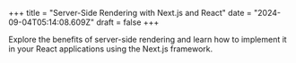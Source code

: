 +++
title = "Server-Side Rendering with Next.js and React"
date = "2024-09-04T05:14:08.609Z"
draft = false
+++

  Explore the benefits of server-side rendering and learn how to implement it in your React applications using the Next.js framework.
        